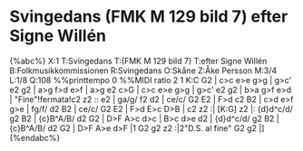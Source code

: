 # Svingedans (FMK M 129 bild 7) efter Signe Willén

{%abc%}
X:1
T:Svingedans
T:(FMK M 129 bild 7)
T:efter Signe Willén
B:Folkmusikkommissionen
R:Svingedans
O:Skåne
Z:Åke Persson
M:3/4
L:1/8
Q:108
%%printtempo 0
%%MIDI ratio 2 1
K:C
G2 | c>c e>e g>g | g>c' e2 g2 | a>g f>d e>f | a>g e2 c>G |
c>c e>e g>g | g>c' e2 g2 | b>a g>f e>d | "Fine"!fermata!c2 z2 ::
e2 | ga/g/ f2 d2 | ce/c/ G2 E2 | F>d c2 B2 | c>d e>f g>e | 
fg/f/ d2 B2 | ce/c/ G2 E2 | F>d E>c D>B | c2 z2 :|
[K:G] z2 |: {d}d^c/d/ g2 B2 | {c}B^A/B/ d2 G2 | D>F A>c d>c | B>c d>e d2 | 
{d}d^c/d/ g2 B2 | {c}B^A/B/ d2 G2 | D>F A>e d>F |1 G2 g2 z2 :|2"D.S. al fine" G2 g2 |] 
{%endabc%}

